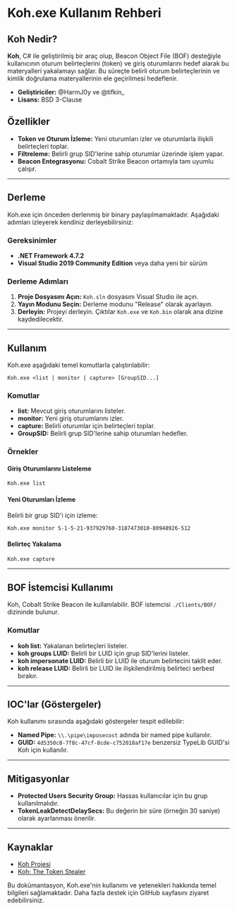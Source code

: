 # Koh.exe Kullanım Rehberi

## Koh Nedir?

**Koh**, C# ile geliştirilmiş bir araç olup, Beacon Object File (BOF) desteğiyle kullanıcının oturum belirteçlerini (token) ve giriş oturumlarını hedef alarak bu materyalleri yakalamayı sağlar. Bu süreçte belirli oturum belirteçlerinin ve kimlik doğrulama materyallerinin ele geçirilmesi hedeflenir.

- **Geliştiriciler:** @HarmJ0y ve @tifkin_
- **Lisans:** BSD 3-Clause

## Özellikler

- **Token ve Oturum İzleme:** Yeni oturumları izler ve oturumlarla ilişkili belirteçleri toplar.
- **Filtreleme:** Belirli grup SID'lerine sahip oturumlar üzerinde işlem yapar.
- **Beacon Entegrasyonu:** Cobalt Strike Beacon ortamıyla tam uyumlu çalışır.

---

## Derleme

Koh.exe için önceden derlenmiş bir binary paylaşılmamaktadır. Aşağıdaki adımları izleyerek kendiniz derleyebilirsiniz:

### Gereksinimler

- **.NET Framework 4.7.2**
- **Visual Studio 2019 Community Edition** veya daha yeni bir sürüm

### Derleme Adımları

1. **Proje Dosyasını Açın:** `Koh.sln` dosyasını Visual Studio ile açın.
2. **Yayın Modunu Seçin:** Derleme modunu "Release" olarak ayarlayın.
3. **Derleyin:** Projeyi derleyin. Çıktılar `Koh.exe` ve `Koh.bin` olarak ana dizine kaydedilecektir.

---

## Kullanım

Koh.exe aşağıdaki temel komutlarla çalıştırılabilir:

```plaintext
Koh.exe <list | monitor | capture> [GroupSID...]
```

### Komutlar

- **list:** Mevcut giriş oturumlarını listeler.
- **monitor:** Yeni giriş oturumlarını izler.
- **capture:** Belirli oturumlar için belirteçleri toplar.
- **GroupSID:** Belirli grup SID'lerine sahip oturumları hedefler.

### Örnekler

#### Giriş Oturumlarını Listeleme

```bash
Koh.exe list
```

#### Yeni Oturumları İzleme

Belirli bir grup SID'i için izleme:

```bash
Koh.exe monitor S-1-5-21-937929760-3187473010-80948926-512
```

#### Belirteç Yakalama

```bash
Koh.exe capture
```

---

## BOF İstemcisi Kullanımı

Koh, Cobalt Strike Beacon ile kullanılabilir. BOF istemcisi `./Clients/BOF/` dizininde bulunur.

### Komutlar

- **koh list:** Yakalanan belirteçleri listeler.
- **koh groups LUID:** Belirli bir LUID için grup SID'lerini listeler.
- **koh impersonate LUID:** Belirli bir LUID ile oturum belirtecini taklit eder.
- **koh release LUID:** Belirli bir LUID ile ilişkilendirilmiş belirteci serbest bırakır.

---

## IOC'lar (Göstergeler)

Koh kullanımı sırasında aşağıdaki göstergeler tespit edilebilir:

- **Named Pipe:** `\\.\pipe\imposecost` adında bir named pipe kullanılır.
- **GUID:** `4d5350c8-7f8c-47cf-8cde-c752018af17e` benzersiz TypeLib GUID'si Koh için kullanılır.

---

## Mitigasyonlar

- **Protected Users Security Group:** Hassas kullanıcılar için bu grup kullanılmalıdır.
- **TokenLeakDetectDelaySecs:** Bu değerin bir süre (örneğin 30 saniye) olarak ayarlanması önerilir.

---

## Kaynaklar

- [Koh Projesi](https://github.com/GhostPack/Koh)
- [Koh: The Token Stealer](https://posts.specterops.io/koh-the-token-stealer)

Bu dokümantasyon, Koh.exe'nin kullanımı ve yetenekleri hakkında temel bilgileri sağlamaktadır. Daha fazla destek için GitHub sayfasını ziyaret edebilirsiniz.
